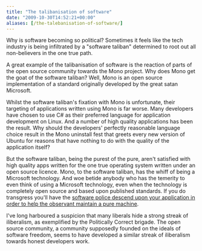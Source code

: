 ```yaml
---
title: "The talibanisation of software"
date: "2009-10-30T14:52:21+00:00"
aliases: [/the-talebanisation-of-software/]
---
```


Why is software becoming so political? Sometimes it feels like the tech industry is being infiltrated by a "software taliban" determined to root out all non-believers in the one true path.

A great example of the talibanisation of software is the reaction of parts of the open source community towards the Mono project. Why does Mono get the goat of the software taliban? Well, Mono is an open source implementation of a standard originally developed by the great satan Microsoft.

Whilst the software taliban's fixation with Mono is unfortunate, their targeting of applications written using Mono is far worse. Many developers have chosen to use C# as their preferred language for application development on Linux. And a number of high quality applications has been the result. Why should the developers' perfectly reasonable language choice result in the Mono uninstall fest that greets every new version of Ubuntu for reasons that have nothing to do with the quality of the application itself?

But the software taliban, being the purest of the pure, aren't satisfied with high quality apps written for the one true operating system written under an open source licence. Mono, to the software taliban, has the whiff of being a Microsoft technology. And woe betide anybody who has the temerity to even think of using a Microsoft technology, even when the technology is completely open source and based upon published standards. If you do transgress you'll have the [software police descend upon your application in order to help the observant maintain a pure machine](http://www.theopensourcerer.com/2009/10/29/how-to-remove-mono-from-ubuntu-9-10-karmic-koala/).

I've long harboured a suspicion that many liberals hide a strong streak of iliberalism, as exemplified by the Politically Correct brigade. The open source community, a community supposedly founded on the ideals of software freedom, seems to have developed a similar streak of iliberalism towards honest developers work.
